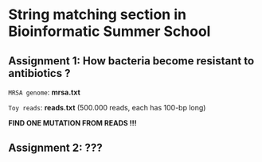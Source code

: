 # String matching section in Bioinformatic Summer School

## Assignment 1: How bacteria become resistant to antibiotics ?

```MRSA genome```: **mrsa.txt**

```Toy reads```: **reads.txt** (500.000 reads, each has 100-bp long)

**FIND ONE MUTATION FROM READS !!!**

## Assignment 2: ???

